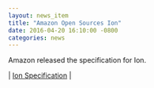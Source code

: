 ```yaml
---
layout: news_item
title: "Amazon Open Sources Ion"
date: 2016-04-20 16:10:00 -0800
categories: news
---
```


Amazon released the specification for Ion.

| [Ion Specification](docs/spec.html) |